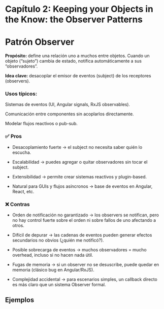 # Capítulo 2: Keeping your Objects in the Know: the Observer Patterns

# Patrón Observer 

**Propósito:** define una relación uno a muchos entre objetos. Cuando un objeto (“sujeto”) cambia de estado, notifica automáticamente a sus “observadores”.

**Idea clave:** desacoplar el emisor de eventos (subject) de los receptores (observers).

### Usos típicos:

Sistemas de eventos (UI, Angular signals, RxJS observables).

Comunicación entre componentes sin acoplarlos directamente.

Modelar flujos reactivos o pub-sub.

### ✅ Pros

- Desacoplamiento fuerte → el subject no necesita saber quién lo escucha.

- Escalabilidad → puedes agregar o quitar observadores sin tocar el subject.

- Extensibilidad → permite crear sistemas reactivos y plugin-based.

- Natural para GUIs y flujos asíncronos → base de eventos en Angular, React, etc.

### ❌ Contras

- Orden de notificación no garantizado → los observers se notifican, pero no hay control fuerte sobre el orden ni sobre fallos de uno afectando a otros.

- Difícil de depurar → las cadenas de eventos pueden generar efectos secundarios no obvios (¿quién me notificó?).

- Posible sobrecarga de eventos → muchos observadores = mucho overhead, incluso si no hacen nada útil.

- Fugas de memoria → si un observer no se desuscribe, puede quedar en memoria (clásico bug en Angular/RxJS).

- Complejidad accidental → para escenarios simples, un callback directo es más claro que un sistema Observer formal.


## Ejemplos

